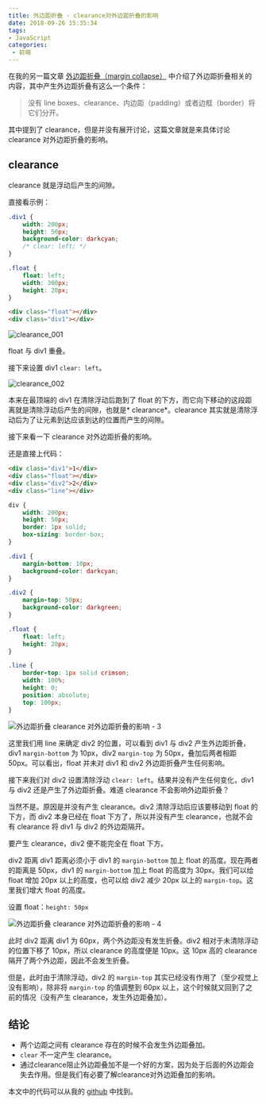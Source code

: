 ```yaml
---
title: 外边距折叠 - clearance对外边距折叠的影响
date: 2018-09-26 15:35:34
tags:
- JavaScript
categories: 
 - 前端
---
```

在我的另一篇文章 [外边距折叠（margin collapse）](http://www.lasy.site/2018/09/14/%E5%A4%96%E8%BE%B9%E8%B7%9D%E6%8A%98%E5%8F%A0%EF%BC%88margin-collapse%EF%BC%89/) 中介绍了外边距折叠相关的内容，其中产生外边距折叠有这么一个条件：
> 没有 line boxes、clearance、内边距（padding）或者边框（border）将它们分开。

其中提到了 clearance，但是并没有展开讨论，这篇文章就是来具体讨论 clearance 对外边距折叠的影响。

## clearance

clearance 就是浮动后产生的间隙。

直接看示例：

```CSS
.div1 {
    width: 200px;
    height: 50px;
    background-color: darkcyan;
    /* clear: left; */
}

.float {
    float: left;
    width: 300px;
    height: 20px;
}
```

```HTML
<div class="float"></div>
<div class="div1"></div>
```

![clearance_001](https://s1.ax1x.com/2018/09/26/iMed41.png)

float 与 div1 重叠。

接下来设置 div1 `clear: left`。

![clearance_002](https://s1.ax1x.com/2018/09/26/iMe09x.png)

本来在最顶端的 div1 在清除浮动后跑到了 float 的下方，而它向下移动的这段距离就是清除浮动后产生的间隙，也就是* clearance*。clearance 其实就是清除浮动后为了让元素到达应该到达的位置而产生的间隙。

接下来看一下 clearance 对外边距折叠的影响。

还是直接上代码：

```HTML
<div class="div1">1</div>
<div class="float"></div>
<div class="div2">2</div>
<div class="line"></div>
```

```CSS
div {
    width: 200px;
    height: 50px;
    border: 1px solid;
    box-sizing: border-box;
}

.div1 {
    margin-bottom: 10px;
    background-color: darkcyan;
}

.div2 {
    margin-top: 50px;
    background-color: darkgreen;
}

.float {
    float: left;
    height: 20px;
}

.line {
    border-top: 1px solid crimson;
    width: 100%;
    height: 0;
    position: absolute;
    top: 100px;
}
```

![外边距折叠 clearance 对外边距折叠的影响 - 3](https://s1.ax1x.com/2018/09/26/iMev80.png)

这里我们用 line 来确定 div2 的位置，可以看到 div1 与 div2 产生外边距折叠，div1 `margin-bottom` 为 10px，div2 `margin-top` 为 50px，叠加后两者相距 50px。可以看出，float 并未对 div1 和 div2 外边距折叠产生任何影响。

接下来我们对 div2 设置清除浮动 `clear: left`。结果并没有产生任何变化，div1 与 div2 还是产生了外边距折叠。难道 clearance 不会影响外边距折叠？

当然不是。原因是并没有产生 clearance。div2 清除浮动后应该要移动到 float 的下方，而 div2 本身已经在 float 下方了，所以并没有产生 clearance，也就不会有 clearance 将 div1 与 div2 的外边距隔开。

要产生 clearance，div2 便不能完全在 float 下方。

div2 距离 div1 距离必须小于 div1 的 `margin-bottom` 加上 float 的高度。现在两者的距离是 50px，div1 的 `margin-bottom` 加上 float 的高度为 30px。我们可以给 float 增加 20px 以上的高度，也可以给 div2 减少 20px 以上的 `margin-top`。这里我们增大 float 的高度。

设置 float：`height: 50px`

![外边距折叠 clearance 对外边距折叠的影响 - 4](https://s1.ax1x.com/2018/09/26/iM3D29.png)

此时 div2 距离 div1 为 60px，两个外边距没有发生折叠。div2 相对于未清除浮动的位置下移了 10px，所以 clearance 的高度便是 10px。这 10px 高的 clearance 隔开了两个外边距，因此不会发生折叠。

但是，此时由于清除浮动，div2 的 `margin-top` 其实已经没有作用了（至少视觉上没有影响），除非将 `margin-top` 的值调整到 60px 以上，这个时候就又回到了之前的情况（没有产生 clearance，发生外边距叠加）。

## 结论

- 两个边距之间有 clearance 存在的时候不会发生外边距叠加。
- `clear` 不一定产生 clearance。
- 通过clearance阻止外边距叠加不是一个好的方案，因为处于后面的外边距会失去作用。但是我们有必要了解clearance对外边距叠加的影响。

本文中的代码可以从我的 [github](https://github.com/LasyIsLazy/code-collections/tree/master/front-end/demos/margin-collapse/clearance) 中找到。
